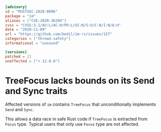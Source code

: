 ```toml
[advisory]
id = "RUSTSEC-2020-0096"
package = "im"
aliases = ["CVE-2020-36204"]
cvss = "CVSS:3.1/AV:L/AC:H/PR:L/UI:N/S:U/C:N/I:N/A:H"
date = "2020-11-09"
url = "https://github.com/bodil/im-rs/issues/157"
categories = ["thread-safety"]
informational = "unsound"

[versions]
patched = []
unaffected = ["< 12.0.0"]
```

# TreeFocus lacks bounds on its Send and Sync traits

Affected versions of `im` contains `TreeFocus` that unconditionally implements `Send` and `Sync`.

This allows a data race in safe Rust code if `TreeFocus` is extracted from `Focus` type.
Typical users that only use `Focus` type are not affected.
